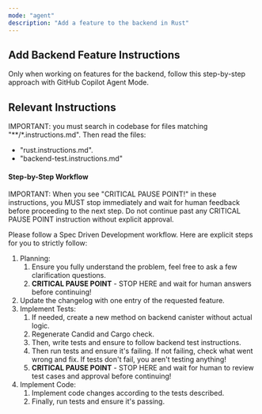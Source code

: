 ```yaml
---
mode: "agent"
description: "Add a feature to the backend in Rust"
---
```


## Add Backend Feature Instructions

Only when working on features for the backend, follow this step-by-step approach with GitHub Copilot Agent Mode.

## Relevant Instructions

IMPORTANT: you must search in codebase for files matching "\*\*/\*.instructions.md".
Then read the files:

- "rust.instructions.md".
- "backend-test.instructions.md"

#### Step-by-Step Workflow

IMPORTANT: When you see "CRITICAL PAUSE POINT!" in these instructions, you MUST stop immediately and wait for human feedback before proceeding to the next step. Do not continue past any CRITICAL PAUSE POINT instruction without explicit approval.

Please follow a Spec Driven Development workflow. Here are explicit steps for you to strictly follow:

1. Planning:
   1. Ensure you fully understand the problem, feel free to ask a few clarification questions.
   2. **CRITICAL PAUSE POINT** - STOP HERE and wait for human answers before continuing!
2. Update the changelog with one entry of the requested feature.
3. Implement Tests:
   1. If needed, create a new method on backend canister without actual logic.
   2. Regenerate Candid and Cargo check.
   3. Then, write tests and ensure to follow backend test instructions.
   4. Then run tests and ensure it's failing. If not failing, check what went wrong and fix. If tests don't fail, you aren't testing anything!
   5. **CRITICAL PAUSE POINT** - STOP HERE and wait for human to review test cases and approval before continuing!
4. Implement Code:
   1. Implement code changes according to the tests described.
   2. Finally, run tests and ensure it's passing.
